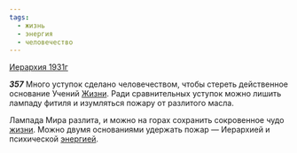 ```yaml
---
tags:
  - жизнь
  - энергия
  - человечество
---
```


[Иерархия 1931г](https://127.0.0.1:4002/agni/1931)

___357___
Много уступок сделано человечеством, чтобы стереть действенное основание Учений [Жизни](../../../tags/#жизнь). Ради сравнительных уступок можно лишить лампаду фитиля и изумляться пожару от разлитого масла.   

Лампада Мира разлита, и можно на горах сохранить сокровенное чудо [жизни](../../../tags/#жизнь). Можно двумя основаниями удержать пожар — Иерархией и психической [энергией](../../../tags/#энергия).   

